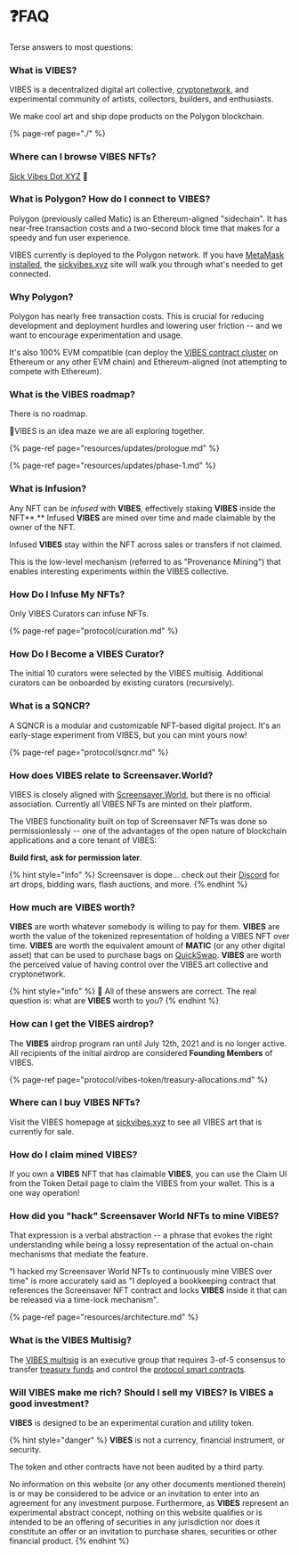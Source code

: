 # ❓FAQ

Terse answers to most questions:

### What is VIBES?

VIBES is a decentralized digital art collective, [cryptonetwork](protocol/vibes-token/), and experimental community of artists, collectors, builders, and enthusiasts. 

We make cool art and ship dope products on the Polygon blockchain. 

{% page-ref page="./" %}

### Where can I browse VIBES NFTs?

[Sick Vibes Dot XYZ](https://sickvibes.xyz) 🤙

### What is Polygon? How do I connect to VIBES?

Polygon \(previously called Matic\) is an Ethereum-aligned "sidechain". It has near-free transaction costs and a two-second block time that makes for a speedy and fun user experience. 

VIBES currently is deployed to the Polygon network. If you have [MetaMask installed](https://metamask.io/), the [sickvibes.xyz](https://sickvibes.xyz) site will walk you through what's needed to get connected.

### Why Polygon?

Polygon has nearly free transaction costs. This is crucial for reducing development and deployment hurdles and lowering user friction -- and we want to encourage experimentation and usage. 

It's also 100% EVM compatible \(can deploy the [VIBES contract cluster](resources/architecture.md) on Ethereum or any other EVM chain\) and Ethereum-aligned \(not attempting to compete with Ethereum\).

### What is the VIBES roadmap?

There is no roadmap. 

🌈VIBES is an idea maze we are all exploring together.

{% page-ref page="resources/updates/prologue.md" %}

{% page-ref page="resources/updates/phase-1.md" %}

### What is Infusion?

Any NFT can be _infused_ with **VIBES**, effectively staking **VIBES** inside the NFT**.** Infused **VIBES** are mined over time and made claimable by the owner of the NFT. 

Infused **VIBES** stay within the NFT across sales or transfers if not claimed.

This is the low-level mechanism \(referred to as "Provenance Mining"\) that enables interesting experiments within the VIBES collective.

### How Do I Infuse My NFTs?

Only VIBES Curators can infuse NFTs. 

{% page-ref page="protocol/curation.md" %}

### How Do I Become a VIBES Curator?

The initial 10 curators were selected by the VIBES multisig. Additional curators can be onboarded by existing curators \(recursively\).

### What is a SQNCR?

A SQNCR is a modular and customizable NFT-based digital project. It's an early-stage experiment from VIBES, but you can mint yours now!

{% page-ref page="protocol/sqncr.md" %}

### How does VIBES relate to Screensaver.World?

VIBES is closely aligned with [Screensaver.World](https://screensaver.world), but there is no official association. Currently all VIBES NFTs are minted on their platform. 

The VIBES functionality built on top of Screensaver NFTs was done so permissionlessly -- one of the advantages of the open nature of blockchain applications and a core tenant of VIBES: 

**Build first, ask for permission later**.

{% hint style="info" %}
Screensaver is dope... check out their [Discord](https://discord.gg/wGdTeU3kk4) for art drops, bidding wars, flash auctions, and more.
{% endhint %}

### How much are VIBES worth?

**VIBES** are worth whatever somebody is willing to pay for them. **VIBES** are worth the value of the tokenized representation of holding a VIBES NFT over time. **VIBES** are worth the equivalent amount of **MATIC** \(or any other digital asset\) that can be used to purchase bags on [QuickSwap](https://quickswap.exchange/#/swap?inputCurrency=ETH&outputCurrency=0xd269af9008c674b3814b4830771453d6a30616eb). **VIBES** are worth the perceived value of having control over the VIBES art collective and cryptonetwork.

{% hint style="info" %}
🤔 All of these answers are correct. The real question is: what are **VIBES** worth to you?
{% endhint %}

### How can I get the VIBES airdrop?

The **VIBES** airdrop program ran until July 12th, 2021 and is no longer active. All recipients of the initial airdrop are considered **Founding Members** of VIBES.

{% page-ref page="protocol/vibes-token/treasury-allocations.md" %}

### Where can I buy VIBES NFTs?

Visit the VIBES homepage at [sickvibes.xyz](https://sickvibes.xyz) to see all VIBES art that is currently for sale.

### How do I claim mined VIBES?

If you own a **VIBES** NFT that has claimable **VIBES**, you can use the Claim UI from the Token Detail page to claim the VIBES from your wallet. This is a one way operation!

### How did you "hack" Screensaver World NFTs to mine VIBES?

That expression is a verbal abstraction -- a phrase that evokes the right understanding while being a lossy representation of the actual on-chain mechanisms that mediate the feature.

"I hacked my Screensaver World NFTs to continuously mine VIBES over time" is more accurately said as "I deployed a bookkeeping contract that references the Screensaver NFT contract and locks **VIBES** inside it that can be released via a time-lock mechanism".

{% page-ref page="resources/architecture.md" %}

### What is the VIBES Multisig?

The [VIBES multisig](protocol/governance.md#vibes-multisig) is an executive group that requires 3-of-5 consensus to transfer [treasury funds](protocol/vibes-token/treasury-allocations.md) and control the [protocol smart contracts](resources/architecture.md).

### Will VIBES make me rich? Should I sell my VIBES? Is VIBES a good investment?

**VIBES** is designed to be an experimental curation and utility token.

{% hint style="danger" %}
**VIBES** is not a currency, financial instrument, or security. 

The token and other contracts have not been audited by a third party.

No information on this website \(or any other documents mentioned therein\) is or may be considered to be advice or an invitation to enter into an agreement for any investment purpose. Furthermore, as **VIBES** represent an experimental abstract concept, nothing on this website qualifies or is intended to be an offering of securities in any jurisdiction nor does it constitute an offer or an invitation to purchase shares, securities or other financial product.
{% endhint %}


